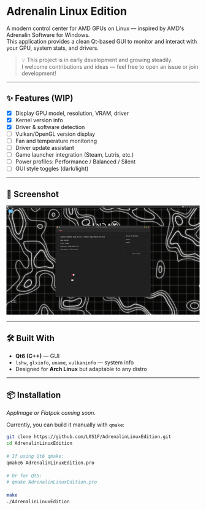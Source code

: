 # Adrenalin Linux Edition

A modern control center for AMD GPUs on Linux — inspired by AMD's Adrenalin Software for Windows.  
This application provides a clean Qt-based GUI to monitor and interact with your GPU, system stats, and drivers.

> 💡 This project is in early development and growing steadily.  
> I welcome contributions and ideas — feel free to open an issue or join development!

---

## ✨ Features (WIP)

- [x] Display GPU model, resolution, VRAM, driver
- [x] Kernel version info
- [x] Driver & software detection
- [ ] Vulkan/OpenGL version display
- [ ] Fan and temperature monitoring
- [ ] Driver update assistant
- [ ] Game launcher integration (Steam, Lutris, etc.)
- [ ] Power profiles: Performance / Balanced / Silent
- [ ] GUI style toggles (dark/light)

---

## 📸 Screenshot

![Screenshot](./screenshot.png)

---

## 🛠️ Built With

- **Qt6 (C++)** — GUI
- `lshw`, `glxinfo`, `uname`, `vulkaninfo` — system info
- Designed for **Arch Linux** but adaptable to any distro

---

## 📦 Installation

*AppImage or Flatpak coming soon.*

Currently, you can build it manually with `qmake`:

```bash
git clone https://github.com/L0S1F/AdrenalinLinuxEdition.git
cd AdrenalinLinuxEdition

# If using Qt6 qmake:
qmake6 AdrenalinLinuxEdition.pro

# Or for Qt5:
# qmake AdrenalinLinuxEdition.pro

make
./AdrenalinLinuxEdition

